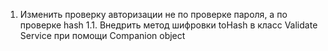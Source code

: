 1. Изменить проверку авторизации не по проверке пароля, а по проверке hash 
    1.1. Внедрить метод шифровки toHash в класс Validate Service при помощи Companion object
